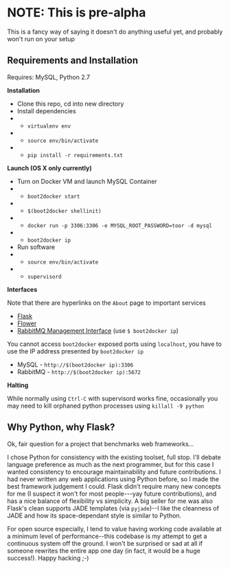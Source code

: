 
# NOTE: This is pre-alpha

This is a fancy way of saying it doesn't do anything useful yet, and probably won't run on your setup

Requirements and Installation
-----------------------------

Requires: MySQL, Python 2.7

**Installation**

* Clone this repo, cd into new directory
* Install dependencies
* * `virtualenv env`
* * `source env/bin/activate`
* * `pip install -r requirements.txt`

**Launch (OS X only currently)**

* Turn on Docker VM and launch MySQL Container
* * `boot2docker start`
* * `$(boot2docker shellinit)`
* * `docker run -p 3306:3306 -e MYSQL_ROOT_PASSWORD=toor -d mysql`
* * `boot2docker ip`
* Run software
* * `source env/bin/activate`
* * `supervisord`

**Interfaces**

Note that there are hyperlinks on the `About` page to important services

* [Flask](http://127.0.0.1:5000/)
* [Flower](http://localhost:5555/)
* [RabbitMQ Management Interface](http://192.168.59.103:15672/) (use `$ boot2docker ip`)

You cannot access `boot2docker` exposed ports using `localhost`, you
have to use the IP address presented by `boot2docker ip`

* MySQL - `http://$(boot2docker ip):3306`
* RabbitMQ - `http://$(boot2docker ip):5672`

**Halting**

While normally using `Ctrl-C` with supervisord works fine, occasionally
you may need to kill orphaned python processes using `killall -9 python`

Why Python, why Flask?
----------------------

Ok, fair question for a project that benchmarks web frameworks...

I chose Python for consistency with the existing toolset, full stop.
I'll debate language preference as much as the next programmer, but 
for this case I wanted consistency to encourage maintainability and 
future contributions. I had never written any web applications using 
Python before, so I made the best framework judgement I could. 
Flask didn't require many new concepts for me (I suspect it won't for 
most people---yay future contributions), and has a nice balance of 
flexibility vs simplicity. 
A big seller for me was also Flask's clean supports JADE templates
(via `pyjade`)--I like the cleanness of JADE and how its space-dependant 
style is similar to Python. 

For open source especially, I tend to value having
working code available at a minimum level of performance--this 
codebase is my attempt to get a continuous system off the ground.
I won't be surprised or sad at all if someone rewrites the entire 
app one day (in fact, it would be a huge success!). Happy hacking ;-)

